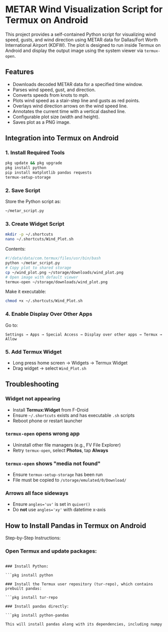 # METAR Wind Visualization Script for Termux on Android

This project provides a self-contained Python script for visualizing wind speed, gusts, and wind direction using METAR data for Dallas/Fort Worth International Airport (KDFW). The plot is designed to run inside Termux on Android and display the output image using the system viewer via `termux-open`.

## Features
- Downloads decoded METAR data for a specified time window.
- Parses wind speed, gust, and direction.
- Converts speeds from knots to mph.
- Plots wind speed as a stair-step line and gusts as red points.
- Overlays wind direction arrows on the wind speed line.
- Annotates the current time with a vertical dashed line.
- Configurable plot size (width and height).
- Saves plot as a PNG image.


## Integration into Termux on Android

### 1. Install Required Tools
```sh
pkg update && pkg upgrade
pkg install python
pip install matplotlib pandas requests
termux-setup-storage
```

### 2. Save Script
Store the Python script as:
```sh
~/metar_script.py
```

### 3. Create Widget Script
```sh
mkdir -p ~/.shortcuts
nano ~/.shortcuts/Wind_Plot.sh
```
Contents:
```sh
#!/data/data/com.termux/files/usr/bin/bash
python ~/metar_script.py
# Copy plot to shared storage
cp ~/wind_plot.png ~/storage/downloads/wind_plot.png
# Open image with default viewer
termux-open ~/storage/downloads/wind_plot.png
```
Make it executable:
```sh
chmod +x ~/.shortcuts/Wind_Plot.sh
```

### 4. Enable Display Over Other Apps
Go to:
```text
Settings → Apps → Special Access → Display over other apps → Termux → Allow
```

### 5. Add Termux Widget
- Long press home screen → Widgets → Termux Widget
- Drag widget → select `Wind_Plot.sh`

## Troubleshooting

### Widget not appearing
- Install **Termux:Widget** from F-Droid
- Ensure `~/.shortcuts` exists and has executable `.sh` scripts
- Reboot phone or restart launcher

### `termux-open` opens wrong app
- Uninstall other file managers (e.g., FV File Explorer)
- Retry `termux-open`, select **Photos**, tap **Always**

### `termux-open` shows "media not found"
- Ensure `termux-setup-storage` has been run
- File must be copied to `/storage/emulated/0/Download/`

### Arrows all face sideways
- Ensure `angles='uv'` is set in `quiver()`
- Do **not** use `angles='xy'` with datetime x-axis


## How to Install Pandas in Termux on Android
Step-by-Step Instructions:

### Open Termux and update packages:

```pkg update && pkg upgrade

### Install Python:

```pkg install python

### Install the Termux user repository (tur-repo), which contains prebuilt pandas:

```pkg install tur-repo

### Install pandas directly:

```pkg install python-pandas

This will install pandas along with its dependencies, including numpy